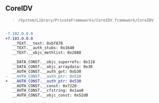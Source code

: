 ## CoreIDV

> `/System/Library/PrivateFrameworks/CoreIDV.framework/CoreIDV`

```diff

-7.102.0.0.0
+7.103.0.0.0
   __TEXT.__text: 0xbf878
   __TEXT.__auth_stubs: 0x1640
   __TEXT.__objc_methlist: 0x2088

   __DATA_CONST.__objc_superrefs: 0x118
   __DATA_CONST.__objc_arraydata: 0x30
   __AUTH_CONST.__auth_got: 0xb30
-  __AUTH_CONST.__auth_ptr: 0x528
+  __AUTH_CONST.__auth_ptr: 0x530
   __AUTH_CONST.__const: 0x7220
   __AUTH_CONST.__cfstring: 0x1aa0
   __AUTH_CONST.__objc_const: 0x52d0

```
